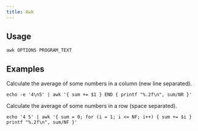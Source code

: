 ```yaml
---
title: Awk
---
```


## Usage

```shell
awk OPTIONS PROGRAM_TEXT
```

## Examples

Calculate the average of some numbers in a column (new line separated).

```shell
echo -e '4\n5' | awk '{ sum += $1 } END { printf "%.2f\n", sum/NR }'
```

Calculate the average of some numbers in a row (space separated).

```shell
echo '4 5' | awk '{ sum = 0; for (i = 1; i <= NF; i++) { sum += $i } printf "%.2f\n", sum/NF }'
```
